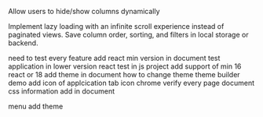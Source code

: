 Allow users to hide/show columns dynamically

<!-- Allow users to sort by multiple columns -->

Implement lazy loading with an infinite scroll experience instead of paginated views.
Save column order, sorting, and filters in local storage or backend.

<!-- clear sorting popup (important) -->

<!-- change theme code -->

<!-- row checkbox selection (single/all) (important) -->

<!-- column width (important) -->

need to test every feature
add react min version in document
test application in lower version react
test in js project
add support of min 16 react or 18
add theme in document how to change theme
theme builder
demo
add icon of applcication tab icon chrome
verify every page document
css information add in document
<!-- package css class names change needed with prefix -->
menu add theme
<!-- make dropdown menu to normal -->
